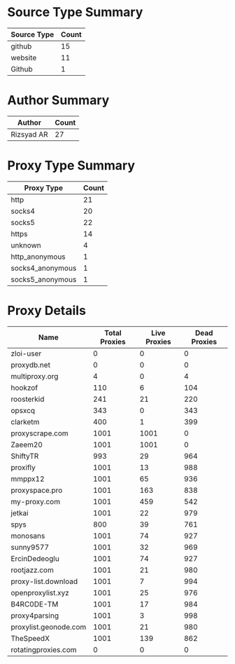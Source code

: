 # Source Type Summary

| Source Type | Count |
|-------------|-------|
| github | 15 |
| website | 11 |
| Github | 1 |


# Author Summary

| Author | Count |
|--------|-------|
| Rizsyad AR | 27 |


# Proxy Type Summary

| Proxy Type | Count |
|------------|-------|
| http | 21 |
| socks4 | 20 |
| socks5 | 22 |
| https | 14 |
| unknown | 4 |
| http_anonymous | 1 |
| socks4_anonymous | 1 |
| socks5_anonymous | 1 |


# Proxy Details

| Name | Total Proxies | Live Proxies | Dead Proxies |
|------|---------------|--------------|---------------|
| zloi-user | 0 | 0 | 0 |
| proxydb.net | 0 | 0 | 0 |
| multiproxy.org | 4 | 0 | 4 |
| hookzof | 110 | 6 | 104 |
| roosterkid | 241 | 21 | 220 |
| opsxcq | 343 | 0 | 343 |
| clarketm | 400 | 1 | 399 |
| proxyscrape.com | 1001 | 1001 | 0 |
| Zaeem20 | 1001 | 1001 | 0 |
| ShiftyTR | 993 | 29 | 964 |
| proxifly | 1001 | 13 | 988 |
| mmppx12 | 1001 | 65 | 936 |
| proxyspace.pro | 1001 | 163 | 838 |
| my-proxy.com | 1001 | 459 | 542 |
| jetkai | 1001 | 22 | 979 |
| spys | 800 | 39 | 761 |
| monosans | 1001 | 74 | 927 |
| sunny9577 | 1001 | 32 | 969 |
| ErcinDedeoglu | 1001 | 74 | 927 |
| rootjazz.com | 1001 | 21 | 980 |
| proxy-list.download | 1001 | 7 | 994 |
| openproxylist.xyz | 1001 | 25 | 976 |
| B4RC0DE-TM | 1001 | 17 | 984 |
| proxy4parsing | 1001 | 3 | 998 |
| proxylist.geonode.com | 1001 | 21 | 980 |
| TheSpeedX | 1001 | 139 | 862 |
| rotatingproxies.com | 0 | 0 | 0 |
